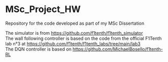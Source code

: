 # MSc_Project_HW
Repository for the code developed as part of my MSc Dissertation

The simulator is from https://github.com/f1tenth/f1tenth_simulator  
The wall following controller is based on the code from the official F1Tenth lab n°3 at https://github.com/f1tenth/f1tenth_labs/tree/main/lab3  
The DQN controller is based on https://github.com/MichaelBosello/f1tenth-RL
